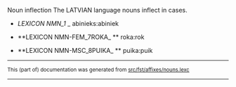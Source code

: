 Noun inflection
The LATVIAN language nouns inflect in cases.

* _LEXICON NMN_1_ _ abinieks:abiniek

* **LEXICON NMN-FEM_7ROKA_  ** roka:rok

* **LEXICON NMN-MSC_8PUIKA_ ** puika:puik

* * *

<small>This (part of) documentation was generated from [src/fst/affixes/nouns.lexc](https://github.com/giellalt/lang-lav/blob/main/src/fst/affixes/nouns.lexc)</small>

---

